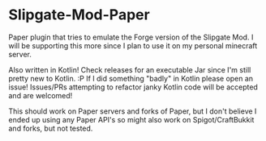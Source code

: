 # Slipgate-Mod-Paper
Paper plugin that tries to emulate the Forge version of the Slipgate Mod. I will be supporting this more since I plan to use it on my personal minecraft server.

Also written in Kotlin! Check releases for an executable Jar since I'm still pretty new to Kotlin. :P 
If I did something "badly" in Kotlin please open an issue! Issues/PRs attempting to refactor janky Kotlin code will be accepted and are welcomed!

This should work on Paper servers and forks of Paper, but I don't believe I ended up using any Paper API's so might also work on Spigot/CraftBukkit and forks, but not tested.
